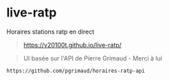 # live-ratp

Horaires stations ratp en direct

> https://v20100t.github.io/live-ratp/

> UI basée sur l'API de Pierre Grimaud - Merci à lui

    https://github.com/pgrimaud/horaires-ratp-api
    
